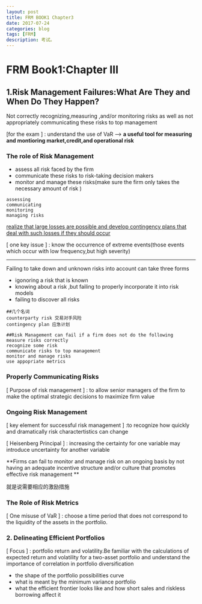 ```yaml
---
layout: post
title: FRM BOOK1 Chapter3
date: 2017-07-24
categories: blog
tags: [FRM]
description: 考试。
---
```


# FRM Book1:Chapter Ⅲ

## 1.Risk Management Failures:What Are They and When Do They Happen?

Not correctly recognizing,measuring ,and/or monitoring risks as well as not appropriately communicating these risks to top management 

[for the exam ] : understand the use of VaR --> **a useful tool for measuring  and montioring market,credit,and operational risk**

### The role of Risk Management

* assess all risk faced by the firm 
* communicate these risks to risk-taking decision makers
* monitor and manage these risks(make sure the firm only takes the necessary amount of risk )

```
assessing
communicating
monitoring
managing risks
```

<u>realize that large losses are possible and develop contingency plans that deal with such losses if they should occur</u>

[ one key issue  ] : know the occurrence  of extreme events(those events which occur with low frequency,but high severity)

---

Failing to take down and unknown risks into account can take three forms

* igonoring a risk that is known 
* knowing about a risk ,but failing to properly incorporate it into risk models
* failing to discover all risks

```
##几个名词
counterparty risk 交易对手风险
contingency plan 应急计划

##Risk Management can fail if a firm does not do the following
measure risks correctly
recognize some risk
communicate risks to top management
monitor and manage risks
use appopriate metrics
```

### Properly Communicating Risks

[ Purpose of  risk management ] : to allow senior managers of the firm to make the optimal strategic decisions to maximize firm value

### Ongoing Risk Management

[ key element for successful risk management ] :to recognize how quickly and dramatically risk charactertistics can change

[ Heisenberg Principal ] : increasing the certainty for one variable may introduce uncertainty for another variable

**Firms can fail to monitor and manage risk on an ongoing basis by not having an adequate incentive structure and/or culture that promotes effective risk management ** 

就是说需要相应的激励措施

### The Role of Risk Metrics

[ One misuse of VaR ] : choose a time period that does not  correspond to the liquidity of the assets in the portfolio.



### 2. Delineating Efficient Portfolios

[ Focus ] : portfolio return and volatility.Be familiar with the calculations of expected return and volatility for a two-asset portfolio and understand the importance of correlation in portfolio diversification

* the shape of the portfolio possibilities curve
* what is meant by the minimum variance portfolio
* what the efficient frontier looks like and how short sales and riskless borrowing affect it 





